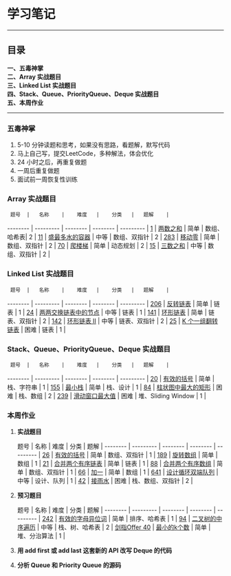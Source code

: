 # 学习笔记

----------------------------
## 目录
**一、五毒神掌** <br>
**二、Array 实战题目** <br>
**三、Linked List 实战题目** <br>
**四、Stack、Queue、PriorityQueue、Deque 实战题目** <br>
**五、本周作业** <br>

--------------

### **五毒神掌**
1. 5-10 分钟读题和思考，如果没有思路，看题解，默写代码
2. 马上自己写，提交LeetCode，多种解法，体会优化
3. 24 小时之后，再重复做题
4. 一周后重复做题
5. 面试前一周恢复性训练

### **Array 实战题目**
     题号  |   名称    |    难度   |    分类   |   题解    |
 -------- | --------- | -------- | -------- | --------- | 
 [1](https://leetcode-cn.com/problems/two-sum/ "两数之和") | [两数之和](https://leetcode-cn.com/problems/two-sum/ "两数之和") | 简单 | 数组、哈希表| 2 |
 [11](https://leetcode-cn.com/problems/container-with-most-water/ "盛最多水的容器") | [盛最多水的容器](https://leetcode-cn.com/problems/container-with-most-water/ "盛最多水的容器") | 中等 | 数组、双指针 | 2 |
 [283](https://leetcode-cn.com/problems/move-zeroes/ "移动零") | [移动零](https://leetcode-cn.com/problems/move-zeroes/ "移动零") | 简单 | 数组、双指针 | 2 |
 [70](https://leetcode-cn.com/problems/climbing-stairs/ "爬楼梯") | [爬楼梯](https://leetcode-cn.com/problems/climbing-stairs/ "爬楼梯") | 简单 | 动态规划 | 2 |
 [15](https://leetcode-cn.com/problems/3sum/ "三数之和") | [三数之和](https://leetcode-cn.com/problems/3sum/ "三数之和") | 中等 | 数组、双指针 | 2 |

### **Linked List 实战题目**
     题号  |   名称    |    难度   |    分类   |   题解    |
 -------- | --------- | -------- | -------- | --------- | 
 [206](https://leetcode-cn.com/problems/reverse-linked-list/ "反转链表") | [反转链表](https://leetcode-cn.com/problems/reverse-linked-list/ "反转链表") | 简单 | 链表 | 1 |
 [24](https://leetcode-cn.com/problems/swap-nodes-in-pairs/ "两两交换链表中的节点") | [两两交换链表中的节点](https://leetcode-cn.com/problems/swap-nodes-in-pairs/ "两两交换链表中的节点") | 中等 | 链表 | 1 |
 [141](https://leetcode-cn.com/problems/linked-list-cycle/ "环形链表") | [环形链表](https://leetcode-cn.com/problems/linked-list-cycle/ "环形链表") | 简单 | 链表、双指针 | 2 |
 [142](https://leetcode-cn.com/problems/linked-list-cycle-ii/ "环形链表 II") | [环形链表 II](https://leetcode-cn.com/problems/linked-list-cycle-ii/ "环形链表 II") | 中等 | 链表、双指针 | 2 |
 [25](https://leetcode-cn.com/problems/reverse-nodes-in-k-group/ "K 个一组翻转链表") | [K 个一组翻转链表](https://leetcode-cn.com/problems/reverse-nodes-in-k-group/ "K 个一组翻转链表") | 困难 | 链表 | 1 |

### **Stack、Queue、PriorityQueue、Deque 实战题目**
     题号  |   名称    |    难度   |    分类   |   题解    |
 -------- | --------- | -------- | -------- | --------- | 
 [20](https://leetcode-cn.com/problems/valid-parentheses/ "有效的括号") | [有效的括号](https://leetcode-cn.com/problems/valid-parentheses/ "有效的括号") | 简单 | 栈、字符串 | 1 |
 [155](https://leetcode-cn.com/problems/min-stack/ "最小栈") | [最小栈](https://leetcode-cn.com/problems/min-stack/ "最小栈") | 简单 | 栈、设计 | 1 |
 [84](https://leetcode-cn.com/problems/largest-rectangle-in-histogram/ "柱状图中最大的矩形") | [柱状图中最大的矩形](https://leetcode-cn.com/problems/largest-rectangle-in-histogram/ "柱状图中最大的矩形") | 困难 | 栈、数组 | 2 |
 [239](https://leetcode-cn.com/problems/sliding-window-maximum/ "滑动窗口最大值") | [滑动窗口最大值](https://leetcode-cn.com/problems/sliding-window-maximum/ "滑动窗口最大值") | 困难 | 堆、Sliding Window | 1 |

### **本周作业**

1. **实战题目**

     题号  |   名称    |    难度   |    分类   |   题解    |
 -------- | --------- | -------- | -------- | --------- | 
 [26](https://leetcode-cn.com/problems/remove-duplicates-from-sorted-array/ "删除排序数组中的重复项") | [有效的括号](https://leetcode-cn.com/problems/remove-duplicates-from-sorted-array/ "删除排序数组中的重复项") | 简单 | 数组、双指针 | 1 |
 [189](https://leetcode-cn.com/problems/rotate-array/ "旋转数组") | [旋转数组](https://leetcode-cn.com/problems/rotate-array/ "旋转数组") | 简单 | 数组 | 1 |
 [21](https://leetcode-cn.com/problems/merge-two-sorted-lists/ "合并两个有序链表") | [合并两个有序链表](https://leetcode-cn.com/problems/merge-two-sorted-lists/ "合并两个有序链表") | 简单 | 链表 | 1 |
 [88](https://leetcode-cn.com/problems/merge-sorted-array/ "合并两个有序数组") | [合并两个有序数组](https://leetcode-cn.com/problems/merge-sorted-array/ "合并两个有序数组") | 简单 | 数组、双指针 | 1 |
 [66](https://leetcode-cn.com/problems/plus-one/ "加一") | [加一](https://leetcode-cn.com/problems/plus-one/ "加一") | 简单 | 数组 | 1 |
 [641](https://leetcode-cn.com/problems/design-circular-deque/ "设计循环双端队列") | [设计循环双端队列](https://leetcode-cn.com/problems/design-circular-deque/ "设计循环双端队列") | 中等 | 设计、队列 | 1 |
 [42](https://leetcode-cn.com/problems/trapping-rain-water/ "接雨水") | [接雨水](https://leetcode-cn.com/problems/trapping-rain-water/ "接雨水") | 困难 | 栈、数组、双指针 | 2 |

2. **预习题目**

     题号  |   名称    |    难度   |    分类   |   题解    |
 -------- | --------- | -------- | -------- | --------- | 
[242](https://leetcode-cn.com/problems/valid-anagram/description/ "有效的字母异位词") | [有效的字母异位词](https://leetcode-cn.com/problems/valid-anagram/description/ "有效的字母异位词") | 简单 | 排序、哈希表 | 1 |
[94](https://leetcode-cn.com/problems/binary-tree-inorder-traversal/ "二叉树的中序遍历") | [二叉树的中序遍历](https://leetcode-cn.com/problems/binary-tree-inorder-traversal/ "二叉树的中序遍历") | 中等 | 栈、树、哈希表 | 2 |
[剑指Offer 40](https://leetcode-cn.com/problems/zui-xiao-de-kge-shu-lcof/ "最小的k个数") | [最小的k个数](https://leetcode-cn.com/problems/zui-xiao-de-kge-shu-lcof/ "最小的k个数") | 简单 | 堆、分治算法 | 1 |

3. **用 add first 或 add last 这套新的 API 改写 Deque 的代码**
4. **分析 Queue 和 Priority Queue 的源码**





